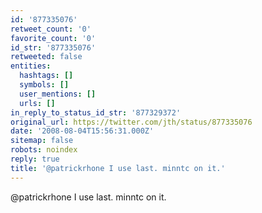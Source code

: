 ```yaml
---
id: '877335076'
retweet_count: '0'
favorite_count: '0'
id_str: '877335076'
retweeted: false
entities:
  hashtags: []
  symbols: []
  user_mentions: []
  urls: []
in_reply_to_status_id_str: '877329372'
original_url: https://twitter.com/jth/status/877335076
date: '2008-08-04T15:56:31.000Z'
sitemap: false
robots: noindex
reply: true
title: '@patrickrhone I use last. minntc on it.'
---
```


@patrickrhone I use last. minntc on it.